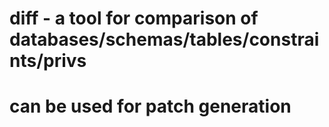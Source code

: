 # diff - a tool for comparison of databases/schemas/tables/constraints/privs
# can be used for patch generation


